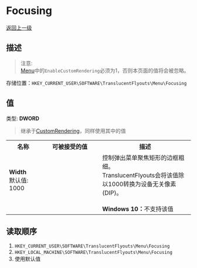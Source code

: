 # Focusing
[返回上一级](../CONFIG.md)
## 描述
> 注意:   
> [Menu](../CONFIG.md)中的`EnableCustomRendering`必须为1，否则本页面的值将会被忽略。

存储位置：`HKEY_CURRENT_USER\SOFTWARE\TranslucentFlyouts\Menu\Focusing`   
## 值
类型: <b>DWORD</b>  
> 继承于[CustomRendering](../CustomRendering/CONFIG.md)，同样使用其中的值
<table>
<tr>
<th>名称</th>
<th>可被接受的值</th>
<th>描述</th>
</tr>

<tr>
<td width="10%">
<dl>
<dt><b>Width</b></dt>
<dt>默认值: 1000</dt>
</dl>
</td>
<td width="20%">
<dl>
</dl>
</td>
<td width="30%">
<dt>控制弹出菜单聚焦矩形的边框粗细。</dt>
<dt>TranslucentFlyouts会将该值除以1000转换为设备无关像素(DIP)。</dt>
<br>
<b>Windows 10：</b>不支持该值
</td>
</tr>

</table>

## 读取顺序
1. `HKEY_CURRENT_USER\SOFTWARE\TranslucentFlyouts\Menu\Focusing` 
2. `HKEY_LOCAL_MACHINE\SOFTWARE\TranslucentFlyouts\Menu\Focusing`
3. 使用默认值